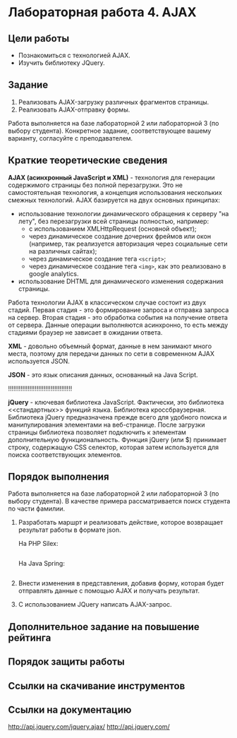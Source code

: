 # Лабораторная работа 4. AJAX

## Цели работы

- Познакомиться с технологией AJAX.
- Изучить библиотеку JQuery.

## Задание

1. Реализовать AJAX-загрузку различных фрагментов страницы.
1. Реализовать AJAX-отправку формы.

Работа выполняется на базе лабораторной 2 или лабораторной 3 (по выбору студента). Конкретное задание, соответствующее вашему варианту, согласуйте с преподавателем.

## Краткие теоретические сведения

**AJAX (асинхронный JavaScript и XML)** - технология для генерации содержимого страницы без полной перезагрузки. Это не самостоятельная технология, а концепция использования нескольких смежных технологий. AJAX базируется на двух основных принципах:
- использование технологии динамического обращения к серверу "на лету", без перезагрузки всей страницы полностью, например:
	- с использованием XMLHttpRequest (основной объект);
	- через динамическое создание дочерних фреймов или окон (например, так реализуется авторизация через социальные сети на различных сайтах);
	- через динамическое создание тега `<script>`;
	- через динамическое создание тега `<img>`, как это реализовано в google analytics.
- использование DHTML для динамического изменения содержания страницы.

Работа технологии AJAX в классическом случае состоит из двух стадий. Первая стадия - это формирование запроса и отправка запроса на сервер. Вторая стадия - это	обработка события на получение ответа от сервера. Данные операции выполняются асинхронно, то есть между стадиями браузер не зависает в ожидании ответа.

**XML** - довольно объемный формат, данные в нем занимают много места, поэтому для передачи данных по сети в современном AJAX используется JSON.

**JSON** - это язык описания данных, основанный на Java Script.

!!!!!!!!!!!!!!!!!!!!!!!!!!!!!!!!!!!!
  
**jQuery** - ключевая библиотека JavaScript. Фактически, это библиотека <<стандартных>> функций языка. Библиотека кроссбраузерная. Библиотека jQuery предназначена прежде всего для удобного поиска и манипулирования элементами на веб-странице. После загрузки страницы библиотека позволяет подключить к элементам дополнительную функциональность. Функция jQuery (или \$) принимает строку, содержащую CSS селектор, которая затем используется для поиска соответствующих элементов.

## Порядок выполнения

Работа выполняется на базе лабораторной 2 или лабораторной 3 (по выбору студента). В качестве примера рассматривается поиск студента по части фамилии.

1. Разработать маршрт и реализовать действие, которое возвращает результат работы в формате json.
	
	На PHP Silex:
	
	```
	```
	
	На Java Spring:
	
	```
	```
	
1. Внести изменения в представления, добавив форму, которая будет отправлять данные с помощью AJAX и получать результат.
1. С использованием JQuery написать AJAX-запрос.



## Дополнительное задание на повышение рейтинга

## Порядок защиты работы

## Ссылки на скачивание инструментов

## Ссылки на документацию
http://api.jquery.com/jquery.ajax/
http://api.jquery.com/